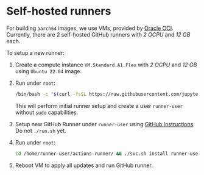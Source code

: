 # Self-hosted runners

For building `aarch64` images, we use VMs, provided by [Oracle OCI](https://www.oracle.com/cloud/).
Currently, there are 2 self-hosted GitHub runners with _2 OCPU_ and _12 GB_ each.

To setup a new runner:

1. Create a compute instance `VM.Standard.A1.Flex` with _2 OCPU_ and _12 GB_ using `Ubuntu 22.04` image.
2. Run under `root`:

   ```bash
   /bin/bash -c "$(curl -fsSL https://raw.githubusercontent.com/jupyter/docker-stacks/HEAD/aarch64-runner/setup.sh)"
   ```

   This will perform initial runner setup and create a user `runner-user` without `sudo` capabilities.

3. Setup new GitHub Runner under `runner-user` using [GitHub Instructions](https://github.com/jupyter/docker-stacks/settings/actions/runners/new?arch=arm64&os=linux).
   Do not `./run.sh` yet.
4. Run under `root`:

   ```bash
   cd /home/runner-user/actions-runner/ && ./svc.sh install runner-user
   ```

5. Reboot VM to apply all updates and run GitHub runner.
